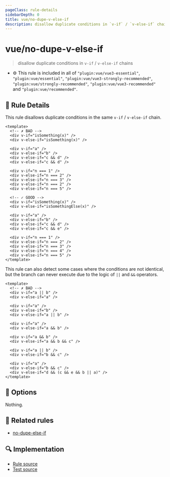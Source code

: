 ```yaml
---
pageClass: rule-details
sidebarDepth: 0
title: vue/no-dupe-v-else-if
description: disallow duplicate conditions in `v-if` / `v-else-if` chains
---
```

# vue/no-dupe-v-else-if
> disallow duplicate conditions in `v-if` / `v-else-if` chains

- :gear: This rule is included in all of `"plugin:vue/vue3-essential"`, `"plugin:vue/essential"`, `"plugin:vue/vue3-strongly-recommended"`, `"plugin:vue/strongly-recommended"`, `"plugin:vue/vue3-recommended"` and `"plugin:vue/recommended"`.

## :book: Rule Details

This rule disallows duplicate conditions in the same `v-if` / `v-else-if` chain.

<eslint-code-block :rules="{'vue/no-dupe-v-else-if': ['error']}">

```vue
<template>
  <!-- ✗ BAD -->
  <div v-if="isSomething(x)" />
  <div v-else-if="isSomething(x)" />

  <div v-if="a" />
  <div v-else-if="b" />
  <div v-else-if="c && d" />
  <div v-else-if="c && d" />

  <div v-if="n === 1" />
  <div v-else-if="n === 2" />
  <div v-else-if="n === 3" />
  <div v-else-if="n === 2" />
  <div v-else-if="n === 5" />

  <!-- ✓ GOOD -->
  <div v-if="isSomething(x)" />
  <div v-else-if="isSomethingElse(x)" />

  <div v-if="a" />
  <div v-else-if="b" />
  <div v-else-if="c && d" />
  <div v-else-if="c && e" />

  <div v-if="n === 1" />
  <div v-else-if="n === 2" />
  <div v-else-if="n === 3" />
  <div v-else-if="n === 4" />
  <div v-else-if="n === 5" />
</template>
```

</eslint-code-block>

This rule can also detect some cases where the conditions are not identical, but the branch can never execute due to the logic of `||` and `&&` operators.

<eslint-code-block :rules="{'vue/no-dupe-v-else-if': ['error']}">

```vue
<template>
  <!-- ✗ BAD -->
  <div v-if="a || b" />
  <div v-else-if="a" />

  <div v-if="a" />
  <div v-else-if="b" />
  <div v-else-if="a || b" />

  <div v-if="a" />
  <div v-else-if="a && b" />

  <div v-if="a && b" />
  <div v-else-if="a && b && c" />

  <div v-if="a || b" />
  <div v-else-if="b && c" />

  <div v-if="a" />
  <div v-else-if="b && c" />
  <div v-else-if="d && (c && e && b || a)" />
</template>
```

</eslint-code-block>

## :wrench: Options

Nothing.

## :couple: Related rules

- [no-dupe-else-if]

[no-dupe-else-if]: https://eslint.org/docs/rules/no-dupe-else-if

## :mag: Implementation

- [Rule source](https://github.com/vuejs/eslint-plugin-vue/blob/master/lib/rules/no-dupe-v-else-if.js)
- [Test source](https://github.com/vuejs/eslint-plugin-vue/blob/master/tests/lib/rules/no-dupe-v-else-if.js)
